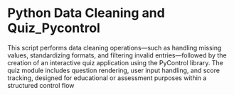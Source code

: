 # Python Data Cleaning and Quiz_Pycontrol
This script performs data cleaning operations—such as handling missing values, standardizing formats, and filtering invalid entries—followed by the creation of an interactive quiz application using the PyControl library. 
The quiz module includes question rendering, user input handling, and score tracking, designed for educational or assessment purposes within a structured control flow
